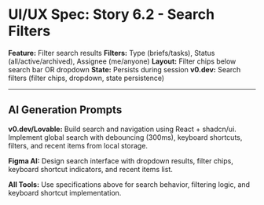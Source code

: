 # UI/UX Spec: Story 6.2 - Search Filters
**Feature:** Filter search results
**Filters:** Type (briefs/tasks), Status (all/active/archived), Assignee (me/anyone)
**Layout:** Filter chips below search bar OR dropdown
**State:** Persists during session
**v0.dev:** Search filters (filter chips, dropdown, state persistence)


---

## AI Generation Prompts

**v0.dev/Lovable:** Build search and navigation using React + shadcn/ui. Implement global search with debouncing (300ms), keyboard shortcuts, filters, and recent items from local storage.

**Figma AI:** Design search interface with dropdown results, filter chips, keyboard shortcut indicators, and recent items list.

**All Tools:** Use specifications above for search behavior, filtering logic, and keyboard shortcut implementation.

